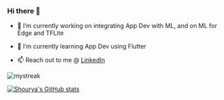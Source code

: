 ### Hi there 👋

- 🔭 I’m currently working on integrating App Dev with ML, and on ML for Edge and TFLite


- 🌱 I’m currently learning App Dev using Flutter


- 📫 Reach out to me  @ [LinkedIn](https://www.linkedin.com/in/amspsingh04)


<img src="https://github-readme-streak-stats.herokuapp.com/?user=amspsingh04&theme=tokyonight" alt="mystreak"/>

[![Shourya's GitHub stats](https://github-readme-stats.vercel.app/api?username=amspsingh04)](https://github.com/anuraghazra/github-readme-stats)


